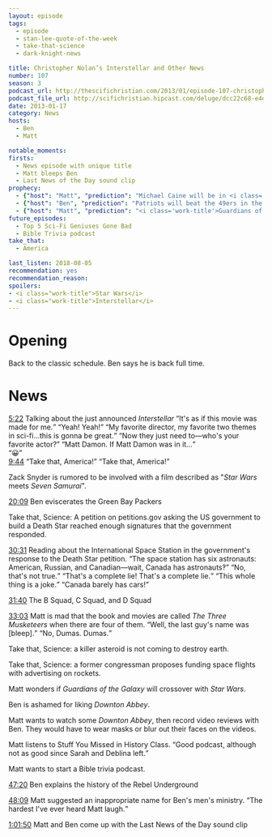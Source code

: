 ```yaml
---
layout: episode
tags:
  - episode
  - stan-lee-quote-of-the-week
  - take-that-science
  - dark-knight-news

title: Christopher Nolan’s Interstellar and Other News
number: 107
season: 3
podcast_url: http://thescifichristian.com/2013/01/episode-107-christopher-nolans-interstellar-and-other-news/
podcast_file_url: http://scifichristian.hipcast.com/deluge/dcc22c68-e4d4-388f-7da1-60a9169ba2a0.mp3
date: 2013-01-17
category: News
hosts:
  - Ben
  - Matt

notable_moments:
firsts:
  - News episode with unique title
  - Matt bleeps Ben
  - Last News of the Day sound clip
prophecy: 
  - {"host": "Matt", "prediction": "Michael Caine will be in <i class='work-title'>Interstellar</i>", "veracity": true, "comments": ""}
  - {"host": "Ben", "prediction": "Patriots will beat the 49ers in the Super Bowl.", "veracity": false, "comments": "Half right: Ravens beat the 49ers."}
  - {"host": "Matt", "prediction": "<i class='work-title'>Guardians of the Galaxy</i> will have a <i class='work-title'>Star Wars</i> easter egg.", "veracity": true, "comments": "According to Kevin Feige, each MCU Phase 2 movie pays tribute to <i class='work-title'>Star Wars</i> by having a character lose an arm (like Anakin and Luke lost hands)."}
future_episodes:
  - Top 5 Sci-Fi Geniuses Gone Bad
  - Bible Trivia podcast
take_that:
  - America

last_listen: 2018-08-05
recommendation: yes
recommendation_reason: 
spoilers: 
- <i class="work-title">Star Wars</i>
- <i class="work-title">Interstellar</i>
---
```

# Opening
Back to the classic schedule. Ben says he is back full time. 



# News
<div class="quote">
  <a class="timestamp tag is-medium is-rounded is-primary" href="http://scifichristian.hipcast.com/deluge/dcc22c68-e4d4-388f-7da1-60a9169ba2a0.mp3#t=00:05:22">5:22</a>
  <span class="quote-context is-size-6">Talking about the just announced <i class="work-title">Interstellar</i></span>
  <q class="matt">It's as if this movie was made for me.</q>
  <q class="ben">Yeah! Yeah!</q>
  <q class="matt">My favorite director, my favorite two themes in sci-fi...this is gonna be great.</q>
  <q class="ben">Now they just need to—who's your favorite actor?</q>
  <q class="matt">Matt Damon. If Matt Damon was in it...</q>
</div>
<q class="archivist">😀</q>

<div class="quote">
  <a class="timestamp tag is-medium is-rounded is-primary" href="http://scifichristian.hipcast.com/deluge/dcc22c68-e4d4-388f-7da1-60a9169ba2a0.mp3#t=00:09:44">9:44</a>
  <q class="matt">Take that, America!</q>
  <q class="ben">Take that, America!</q>
</div>

Zack Snyder is rumored to be involved with a film described as "<i class="work-title">Star Wars</i> meets <i class="work-title">Seven Samurai</i>".

<a class="timestamp tag is-medium is-rounded is-primary" href="http://scifichristian.hipcast.com/deluge/dcc22c68-e4d4-388f-7da1-60a9169ba2a0.mp3#t=00:20:09">20:09</a> Ben eviscerates the Green Bay Packers

Take that, Science: A petition on petitions.gov asking the US government to build a Death Star reached enough signatures that the government responded.

<div class="quote">
  <a class="timestamp tag is-medium is-rounded is-primary" href="http://scifichristian.hipcast.com/deluge/dcc22c68-e4d4-388f-7da1-60a9169ba2a0.mp3#t=00:30:31">30:31</a>
  <span class="quote-context is-size-6">Reading about the International Space Station in the government's response to the Death Star petition.</span>
  <q class="ben">The space station has six astronauts: American, Russian, and Canadian—wait, Canada has astronauts‽</q>
  <q class="matt">No, that's not true.</q>
  <q class="ben">That's a complete lie! That's a complete lie.</q>
  <q class="matt">This whole thing is a joke.</q>
  <q class="ben">Canada barely has cars!</q>
</div>

<a class="timestamp tag is-medium is-rounded is-primary" href="http://scifichristian.hipcast.com/deluge/dcc22c68-e4d4-388f-7da1-60a9169ba2a0.mp3#t=00:31:40">31:40</a> The B Squad, C Squad, and D Squad

<div class="quote">
  <a class="timestamp tag is-medium is-rounded is-primary" href="http://scifichristian.hipcast.com/deluge/dcc22c68-e4d4-388f-7da1-60a9169ba2a0.mp3#t=00:33:03">33:03</a>
  <span class="quote-context is-size-6">Matt is mad that the book and movies are called <i class="work-title">The Three Musketeers</i> when there are four of them.</span>
  <q class="ben">Well, the last guy's name was [bleep].</q>
  <q class="matt">No, Dumas. Dumas.</q>
</div>

Take that, Science: a killer asteroid is not coming to destroy earth.

Take that, Science: a former congressman proposes funding space flights with advertising on rockets.

Matt wonders if <i class="work-title">Guardians of the Galaxy</i> will crossover with <i class="work-title">Star Wars</i>.

Ben is ashamed for liking <i class="work-title">Downton Abbey</i>. 

Matt wants to watch some <i class="work-title">Downton Abbey</i>, then record video reviews with Ben. They would have to wear masks or blur out their faces on the videos. 

Matt listens to Stuff You Missed in History Class. <q class="archivist inline">Good podcast, although not as good since Sarah and Deblina left.</q>

Matt wants to start a Bible trivia podcast. 

<a class="timestamp tag is-medium is-rounded is-primary" href="http://scifichristian.hipcast.com/deluge/dcc22c68-e4d4-388f-7da1-60a9169ba2a0.mp3#t=00:47:20">47:20</a> Ben explains the history of the Rebel Underground

<a class="timestamp tag is-medium is-rounded is-primary" href="http://scifichristian.hipcast.com/deluge/dcc22c68-e4d4-388f-7da1-60a9169ba2a0.mp3#t=00:48:09">48:09</a> Matt suggested an inappropriate name for Ben's men's ministry. <q class="archivist inline">The hardest I've ever heard Matt laugh.</q>

<a class="timestamp tag is-medium is-rounded is-primary" href="http://scifichristian.hipcast.com/deluge/dcc22c68-e4d4-388f-7da1-60a9169ba2a0.mp3#t=01:01:50">1:01:50</a> Matt and Ben come up with the Last News of the Day sound clip